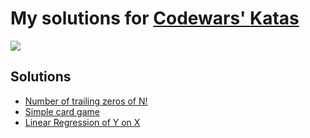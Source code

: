 # My solutions for [Codewars' Katas](https://www.codewars.com/)

<img src="https://www.codewars.com/users/yhsu/badges/large">


## Solutions
* [Number of trailing zeros of N!](https://github.com/YihaoSu/codewars/blob/master/number-of-trailing-zeros-of-n.ipynb)
* [Simple card game](https://github.com/YihaoSu/codewars/blob/master/simple-card-game.ipynb)
* [Linear Regression of Y on X](https://github.com/YihaoSu/codewars/blob/master/linear-regression-of-y-on-x.ipynb)
